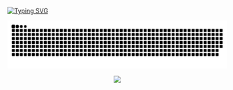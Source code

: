 [![Typing SVG](https://readme-typing-svg.demolab.com?font=Fira+Code&size=50&pause=1000&width=1000&height=100&lines=Hi+there%F0%9F%91%8B%2C+%E6%AC%A2%E8%BF%8E%E6%9D%A5%E5%88%B0%E6%88%91%E7%9A%84%E4%B8%BB%E9%A1%B5(%E2%80%BE%E2%97%A1%E2%97%9D))](https://git.io/typing-svg)


![](https://raw.githubusercontent.com/iCloudBot/iCloudBot/output/github-contribution-grid-snake-dark.svg)


<p align="center">
  <a href="https://skillicons.dev">
    <img src="https://skillicons.dev/icons?i=linux,windows,kubernetes,docker,py,jenkins,git,githubactions,prometheus,stackoverflow,vscode,nginx,mysql,aws,azure,cloudflare&perline=8" />
  </a>
</p>
